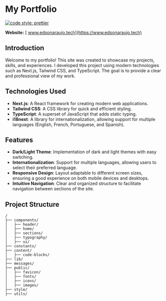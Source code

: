 # My Portfolio
[![code style: prettier](https://img.shields.io/badge/code_style-prettier-ff69b4.svg?style=flat-square)](https://github.com/prettier/prettier)

**Website:** [ www.edsonaraujo.tech](https://www.edsonaraujo.tech)

## Introduction

Welcome to my portfolio! This site was created to showcase my projects, skills, and experiences. I developed this project using modern technologies such as Next.js, Tailwind CSS, and TypeScript. The goal is to provide a clear and professional view of my work.


## Technologies Used

- **Next.js**: A React framework for creating modern web applications.
- **Tailwind CSS**: A CSS library for quick and efficient styling.
- **TypeScript**: A superset of JavaScript that adds static typing.
- **i18next**: A library for internationalization, allowing support for multiple languages (English, French, Portuguese, and Spanish).

## Features

- **Dark/Light Theme**: Implementation of dark and light themes with easy switching.
- **Internationalization**: Support for multiple languages, allowing users to select their preferred language.
- **Responsive Design**: Layout adaptable to different screen sizes, ensuring a good experience on both mobile devices and desktops.
- **Intuitive Navigation**: Clear and organized structure to facilitate navigation between sections of the site.

## Project Structure

```plaintext
/
├── components/
│   ├── header/
│   ├── home/
│   ├── sections/
│   ├── typography/
│   ├── ui/
├── constants/
├── content/
│   ├── code-blocks/
├── lib/
├── messages/
├── public/
│   ├── favicon/
│   ├── fonts/
│   ├── icons/
│   ├── images/
├── style/
├── utils/

